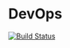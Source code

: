 # DevOps
[![Build Status](https://dev.azure.com/rifatrahman/qwerty/_apis/build/status/kmrifatrahman1.DevOps%20(2)?branchName=master)](https://dev.azure.com/rifatrahman/qwerty/_build/latest?definitionId=13&branchName=master)

